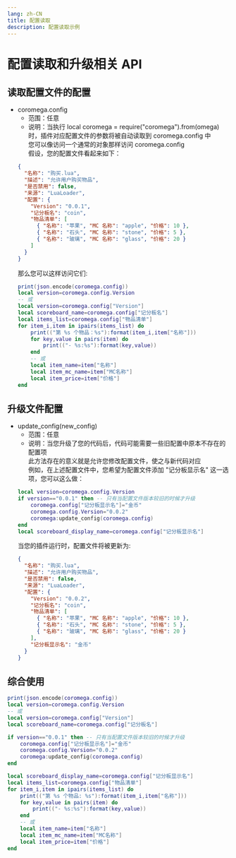 ```yaml
---
lang: zh-CN
title: 配置读取
description: 配置读取示例
---
```


# 配置读取和升级相关 API

## 读取配置文件的配置

- coromega.config
  - 范围：任意
  - 说明：当执行 local coromega = require("coromega").from(omega) 时，插件对应配置文件的参数将被自动读取到 coromega.config 中<br>
    您可以像访问一个通常的对象那样访问 coromega.config<br>
    假设，您的配置文件看起来如下：
  ```json
  {
    "名称": "购买.lua",
    "描述": "允许用户购买物品",
    "是否禁用": false,
    "来源": "LuaLoader",
    "配置": {
      "Version": "0.0.1",
      "记分板名": "coin",
      "物品清单": [
        { "名称": "苹果", "MC 名称": "apple", "价格": 10 },
        { "名称": "石头", "MC 名称": "stone", "价格": 5 },
        { "名称": "玻璃", "MC 名称": "glass", "价格": 20 }
      ]
    }
  }
  ```
  那么您可以这样访问它们:
  ```lua
  print(json.encode(coromega.config))
  local version=coromega.config.Version
  -- 或
  local version=coromega.config["Version"]
  local scoreboard_name=coromega.config["记分板名"]
  local items_list=coromega.config["物品清单"]
  for item_i,item in ipairs(items_list) do
      print(("第 %s 个物品：%s"):format(item_i,item["名称"]))
      for key,value in pairs(item) do
          print(("- %s:%s"):format(key,value))
      end
      -- 或
      local item_name=item["名称"]
      local item_mc_name=item["MC名称"]
      local item_price=item["价格"]
  end
  ```

## 升级文件配置

- update_config(new_config)
  - 范围：任意
  - 说明：当您升级了您的代码后，代码可能需要一些旧配置中原本不存在的配置项<br>
    此方法存在的意义就是允许您修改配置文件，使之与新代码对应<br>
    例如，在上述配置文件中，您希望为配置文件添加 "记分板显示名" 这一选项，您可以这么做：
  ```lua
  local version=coromega.config.Version
  if version=="0.0.1" then -- 只有当配置文件版本较旧的时候才升级
      coromega.config["记分板显示名"]="金币"
      coromega.config.Version="0.0.2"
      coromega:update_config(coromega.config)
  end
  local scoreboard_display_name=coromega.config["记分板显示名"]
  ```
  当您的插件运行时，配置文件将被更新为:
  ```json
  {
    "名称": "购买.lua",
    "描述": "允许用户购买物品",
    "是否禁用": false,
    "来源": "LuaLoader",
    "配置": {
      "Version": "0.0.2",
      "记分板名": "coin",
      "物品清单": [
        { "名称": "苹果", "MC 名称": "apple", "价格": 10 },
        { "名称": "石头", "MC 名称": "stone", "价格": 5 },
        { "名称": "玻璃", "MC 名称": "glass", "价格": 20 }
      ],
      "记分板显示名": "金币"
    }
  }
  ```

## 综合使用

```lua
print(json.encode(coromega.config))
local version=coromega.config.Version
-- 或
local version=coromega.config["Version"]
local scoreboard_name=coromega.config["记分板名"]

if version=="0.0.1" then -- 只有当配置文件版本较旧的时候才升级
    coromega.config["记分板显示名"]="金币"
    coromega.config.Version="0.0.2"
    coromega:update_config(coromega.config)
end

local scoreboard_display_name=coromega.config["记分板显示名"]
local items_list=coromega.config["物品清单"]
for item_i,item in ipairs(items_list) do
    print(("第 %s 个物品: %s"):format(item_i,item["名称"]))
    for key,value in pairs(item) do
        print(("- %s:%s"):format(key,value))
    end
    -- 或
    local item_name=item["名称"]
    local item_mc_name=item["MC名称"]
    local item_price=item["价格"]
end

```
